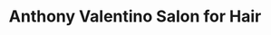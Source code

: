 ---
title: "Anthony Valentino Salon for Hair"
url: /park-ridge/anthony-valentino-salon-for-hair/
shop: Friseur
---